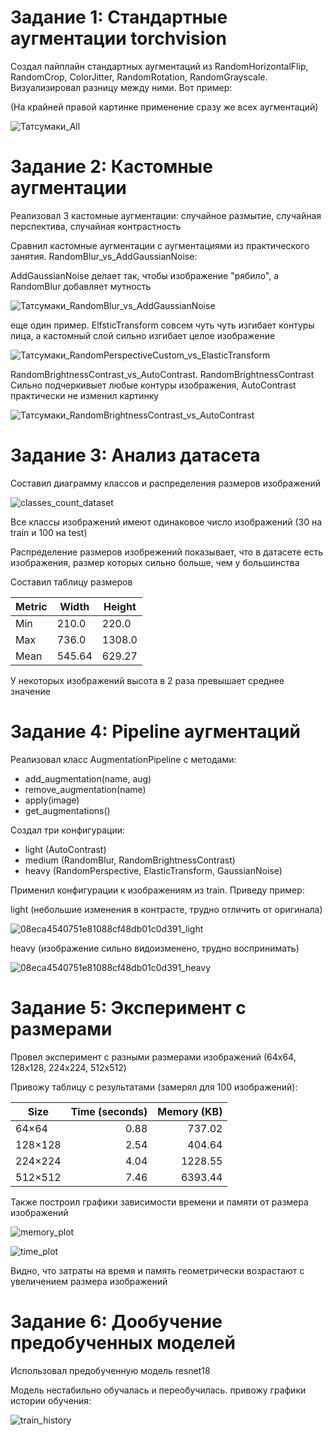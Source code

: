 # Задание 1: Стандартные аугментации torchvision

Создал пайплайн стандартных аугментаций из RandomHorizontalFlip, RandomCrop, ColorJitter, RandomRotation, RandomGrayscale. Визуализировал разницу между ними. Вот пример:

(На крайней правой картинке применение сразу же всех аугментаций)

![Татсумаки_All](https://github.com/user-attachments/assets/6071e522-145c-4b8c-b415-0c192a707948)

# Задание 2: Кастомные аугментации

Реализовал 3 кастомные аугментации: случайное размытие, случайная перспектива, случайная контрастность

Сравнил кастомные аугментации с аугментациями из практического занятия. RandomBlur_vs_AddGaussianNoise: 

AddGaussianNoise делает так, чтобы изображение "рябило", а RandomBlur добавляет мутность

![Татсумаки_RandomBlur_vs_AddGaussianNoise](https://github.com/user-attachments/assets/5dbe22a3-a866-4ed4-8361-b48fa0993b84)

еще один пример. ElfsticTransform совсем чуть чуть изгибает контуры лица, а кастомный слой сильно изгибает целое изображение

![Татсумаки_RandomPerspectiveCustom_vs_ElasticTransform](https://github.com/user-attachments/assets/f6799364-50ea-4f9e-88d4-c46591936678)

RandomBrightnessContrast_vs_AutoContrast. RandomBrightnessContrast Сильно подчеркивыет любые контуры изображения, AutoContrast практически не изменил картинку

![Татсумаки_RandomBrightnessContrast_vs_AutoContrast](https://github.com/user-attachments/assets/6b2300b8-2c45-4cf4-b961-a1f5944cbae3)

# Задание 3: Анализ датасета

Составил диаграмму классов и распределения размеров изображений

![classes_count_dataset](https://github.com/user-attachments/assets/9d145ac3-9d4a-4e7c-9e4e-5b44aefad288)

Все классы изображений имеют одинаковое число изображений (30 на train и 100 на test)

Распределение размеров изобрежений показывает, что в датасете есть изображения, размер которых сильно больше, чем у большинства

Составил таблицу размеров

| Metric   | Width       | Height      |
|----------|-------------|-------------|
| Min      | 210.0       | 220.0       |
| Max      | 736.0       | 1308.0      |
| Mean     | 545.64      | 629.27      |

У некоторых изображений высота в 2 раза превышает среднее значение

# Задание 4: Pipeline аугментаций

Реализовал класс AugmentationPipeline с методами:
- add_augmentation(name, aug)
- remove_augmentation(name)
- apply(image)
- get_augmentations()

Создал три конфигурации:

- light (AutoContrast)
- medium (RandomBlur, RandomBrightnessContrast)
- heavy (RandomPerspective, ElasticTransform, GaussianNoise)

Применил конфигурации к изображениям из train. Приведу пример:

light (небольшие изменения в контрасте, трудно отличить от оригинала)

![08eca4540751e81088cf48db01c0d391_light](https://github.com/user-attachments/assets/ccffaa0c-78c2-42e1-9dfa-acbc945e2eb3)

heavy (изображение сильно видоизменено, трудно воспринимать)

![08eca4540751e81088cf48db01c0d391_heavy](https://github.com/user-attachments/assets/b49e184e-9aa0-430f-b3de-07bf5f830e78)

# Задание 5: Эксперимент с размерами

Провел эксперимент с разными размерами изображений (64x64, 128x128, 224x224, 512x512)

Привожу таблицу с результатами (замерял для 100 изображений):

| Size      | Time (seconds) | Memory (KB)     |
|-----------|---------------:|----------------:|
| 64×64     |           0.88 |      737.02     |
| 128×128   |           2.54 |      404.64     |
| 224×224   |           4.04 |     1228.55     |
| 512×512   |           7.46 |     6393.44     |

Также построил графики зависимости времени и памяти от размера изображений

![memory_plot](https://github.com/user-attachments/assets/8f8b0aa7-e824-4fc5-90df-62dba2c68b58)

![time_plot](https://github.com/user-attachments/assets/5cdd6b85-cdaa-480a-99ae-85ad0b0183fa)

Видно, что затраты на время и память геометрически возрастают с увеличением размера изображений

# Задание 6: Дообучение предобученных моделей

Использовал предобученную модель resnet18

Модель нестабильно обучалась и переобучилась. привожу графики истории обучения:

![train_history](https://github.com/user-attachments/assets/826cd1b7-f7e6-4f63-a0de-23e6814d34ac)

